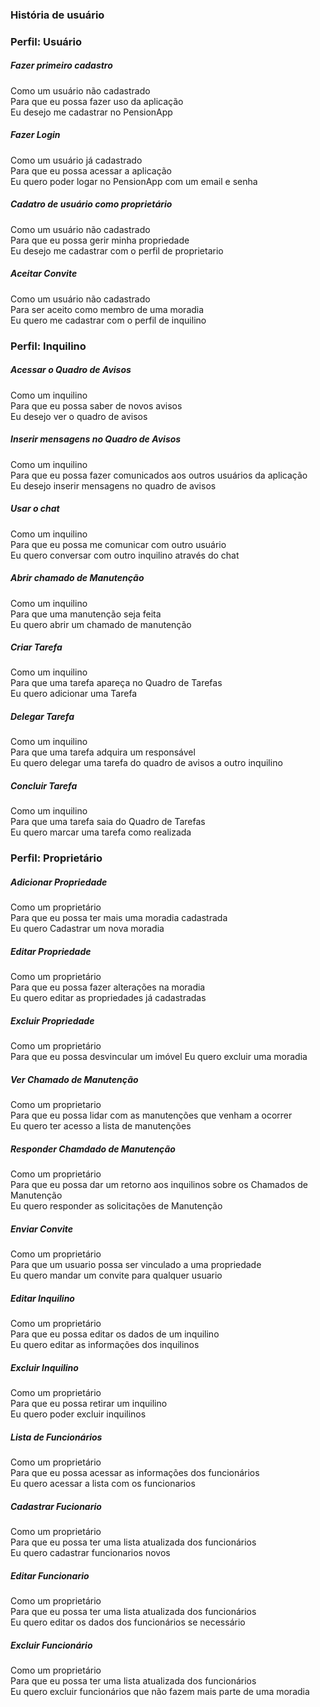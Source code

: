 ### História de usuário

### Perfil: Usuário

##### Fazer primeiro cadastro   
Como um usuário não cadastrado  
Para que eu possa fazer uso da aplicação  
Eu desejo me cadastrar no PensionApp  

##### Fazer Login
Como um usuário já cadastrado  
Para que eu possa acessar a aplicação  
Eu quero poder logar no PensionApp com um email e senha  

##### Cadatro de usuário como proprietário
Como um usuário não cadastrado  
Para que eu possa gerir minha propriedade  
Eu desejo me cadastrar com o perfil de proprietario  

##### Aceitar Convite
Como um usuário não cadastrado  
Para ser aceito como membro de uma moradia  
Eu quero me cadastrar com o perfil de inquilino  

### Perfil: Inquilino

##### Acessar o Quadro de Avisos  
Como um inquilino  
Para que eu possa saber de novos avisos  
Eu desejo ver o quadro de avisos  

##### Inserir mensagens no Quadro de Avisos
Como um inquilino  
Para que eu possa fazer comunicados aos outros usuários da aplicação  
Eu desejo inserir mensagens no quadro de avisos  

##### Usar o chat
Como um inquilino  
Para que eu possa me comunicar com outro usuário  
Eu quero conversar com outro inquilino através do chat  

##### Abrir chamado de Manutenção
Como um inquilino  
Para que uma manutenção seja feita  
Eu quero abrir um chamado de manutenção  

##### Criar Tarefa
Como um inquilino  
Para que uma tarefa apareça no Quadro de Tarefas  
Eu quero adicionar uma Tarefa  

##### Delegar Tarefa
Como um inquilino  
Para que uma tarefa adquira um responsável  
Eu quero delegar uma tarefa do quadro de avisos a outro inquilino  

##### Concluir Tarefa
Como um inquilino  
Para que uma tarefa saia do Quadro de Tarefas  
Eu quero marcar uma tarefa como realizada  

### Perfil: Proprietário

##### Adicionar Propriedade
Como um proprietário  
Para que eu possa ter mais uma moradia cadastrada  
Eu quero Cadastrar um nova moradia  

##### Editar Propriedade
Como um proprietário  
Para que eu possa fazer alterações na moradia  
Eu quero editar as propriedades já cadastradas  

##### Excluir Propriedade
Como um proprietário  
Para que eu possa desvincular um imóvel 
Eu quero excluir uma moradia  

##### Ver Chamado de Manutenção
Como um proprietario  
Para que eu possa lidar com as manutenções que venham a ocorrer  
Eu quero ter acesso a lista de manutenções  

##### Responder Chamdado de Manutenção
Como um proprietário  
Para que eu possa dar um retorno aos inquilinos sobre os Chamados de Manutenção  
Eu quero responder as solicitações de Manutenção  

##### Enviar Convite
Como um proprietário  
Para que um usuario possa ser vinculado a uma propriedade  
Eu quero mandar um convite para qualquer usuario  

##### Editar Inquilino
Como um proprietário  
Para que eu possa editar os dados de um inquilino  
Eu quero editar as informações dos inquilinos  

##### Excluir Inquilino
Como um proprietário  
Para que eu possa retirar um inquilino  
Eu quero poder excluir inquilinos  

##### Lista de Funcionários
Como um proprietário  
Para que eu possa acessar as informações dos funcionários  
Eu quero acessar a lista com os funcionarios  

##### Cadastrar Fucionario
Como um proprietário  
Para que eu possa ter uma lista atualizada dos funcionários  
Eu quero cadastrar funcionarios novos  

##### Editar Funcionario
Como um proprietário  
Para que eu possa ter uma lista atualizada dos funcionários  
Eu quero editar os dados dos funcionários se necessário  

##### Excluir Funcionário
Como um proprietário  
Para que eu possa ter uma lista atualizada dos funcionários  
Eu quero excluir funcionários que não fazem mais parte de uma moradia  

